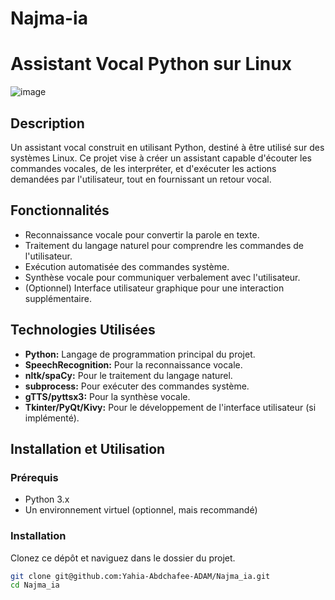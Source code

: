 # Najma-ia

# Assistant Vocal Python sur Linux

![image](https://github.com/user-attachments/assets/670619d5-f4b9-4bab-b196-b043ed72110d)

## Description

Un assistant vocal construit en utilisant Python, destiné à être utilisé sur des systèmes Linux. Ce projet vise à créer un assistant capable d'écouter les commandes vocales, de les interpréter, et d'exécuter les actions demandées par l'utilisateur, tout en fournissant un retour vocal.

## Fonctionnalités

- Reconnaissance vocale pour convertir la parole en texte.
- Traitement du langage naturel pour comprendre les commandes de l'utilisateur.
- Exécution automatisée des commandes système.
- Synthèse vocale pour communiquer verbalement avec l'utilisateur.
- (Optionnel) Interface utilisateur graphique pour une interaction supplémentaire.

## Technologies Utilisées

- **Python:** Langage de programmation principal du projet.
- **SpeechRecognition:** Pour la reconnaissance vocale.
- **nltk/spaCy:** Pour le traitement du langage naturel.
- **subprocess:** Pour exécuter des commandes système.
- **gTTS/pyttsx3:** Pour la synthèse vocale.
- **Tkinter/PyQt/Kivy:** Pour le développement de l'interface utilisateur (si implémenté).

## Installation et Utilisation

### Prérequis

- Python 3.x
- Un environnement virtuel (optionnel, mais recommandé)

### Installation

Clonez ce dépôt et naviguez dans le dossier du projet.

```bash
git clone git@github.com:Yahia-Abdchafee-ADAM/Najma_ia.git
cd Najma_ia
```
